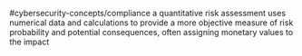 #cybersecurity-concepts/compliance 
a quantitative risk assessment uses numerical data and calculations to provide a more objective measure of risk probability and potential consequences, often assigning monetary values to the impact